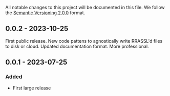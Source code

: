 All notable changes to this project will be documented in this file.
We follow the [Semantic Versioning 2.0.0](http://semver.org/) format.

## 0.0.2 - 2023-10-25

First public release.  New code pattens to agnostically write RRASSL'd files to disk or cloud.  Updated documentation format.  More professional.

## 0.0.1 - 2023-07-25

### Added

- First large release
